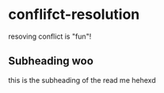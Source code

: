 # conflifct-resolution
resoving conflict is "fun"!

## Subheading woo

this is the subheading of the read me hehexd
